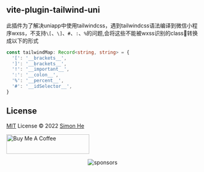 ## vite-plugin-tailwind-uni
此插件为了解决uniapp中使用tailwindcss，遇到tailwindcss语法编译到微信小程序wxss，不支持`\[`、`\]`、`#`、`:`、`%`的问题,会将这些不能被wxss识别的class🥱转换成以下的形式

```typescript
const tailwindMap: Record<string, string> = {
  '[': '__brackets__',
  ']': '__brackets__',
  '!': '__important__',
  ':': '__colon__',
  '%': '__percent__',
  '#': '__idSelector__',
}
```

## License
[MIT](./LICENSE) License © 2022 [Simon He](https://github.com/Simon-He95)

<a href="https://github.com/Simon-He95/sponsor" target="_blank"><img src="https://cdn.buymeacoffee.com/buttons/default-orange.png" alt="Buy Me A Coffee" style="height: 51px !important;width: 217px !important;" ></a>


<span><div align="center">![sponsors](https://www.hejian.club/images/sponsors.jpg)</div></span>
